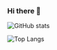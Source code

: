 ### Hi there 👋

![GitHub stats](https://github-readme-stats.vercel.app/api?username=aldisanta&show_icons=true&count_private=true&theme=synthwave&include_all_commits=true&custom_title=Stats)

![Top Langs](https://github-readme-stats.vercel.app/api/top-langs/?username=aldisanta&layout=compact)


<!--
**aldisanta/aldisanta** is a ✨ _special_ ✨ repository because its `README.md` (this file) appears on your GitHub profile.

Here are some ideas to get you started:

- 🔭 I’m currently working on ...
- 🌱 I’m currently learning ...
- 👯 I’m looking to collaborate on ...
- 🤔 I’m looking for help with ...
- 💬 Ask me about ...
- 📫 How to reach me: ...
- 😄 Pronouns: ...
- ⚡ Fun fact: ...
-->
